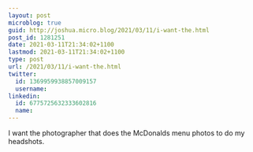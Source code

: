 ```yaml
---
layout: post
microblog: true
guid: http://joshua.micro.blog/2021/03/11/i-want-the.html
post_id: 1281251
date: 2021-03-11T21:34:02+1100
lastmod: 2021-03-11T21:34:02+1100
type: post
url: /2021/03/11/i-want-the.html
twitter:
  id: 1369959938857009157
  username: 
linkedin:
  id: 6775725632333602816
  name: 
---
```

I want the photographer that does the McDonalds menu photos to do my headshots.
